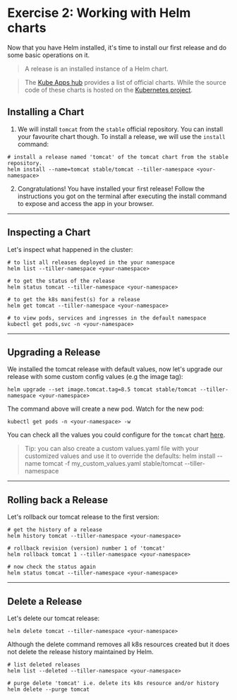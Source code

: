 # Exercise 2: Working with Helm charts

Now that you have Helm installed, it's time to install our first release and do some basic operations on it.

> A release is an installed instance of a Helm chart.

>The [Kube Apps hub](https://hub.kubeapps.com/charts) provides a list of official charts. While the source code of these charts is hosted on the [Kubernetes project](https://github.com/helm/charts).


## Installing a Chart

1. We will install `tomcat` from the `stable` official repository. You can install your favourite chart though.
To install a release, we will use the `install` command:
```
# install a release named 'tomcat' of the tomcat chart from the stable repository.
helm install --name=tomcat stable/tomcat --tiller-namespace <your-namespace> 
```
2. Congratulations! You have installed your first release!  Follow the instructions you got on the terminal after executing the install command to expose and access the app in your browser. 

---

## Inspecting a Chart

Let's inspect what happened in the cluster:
```
# to list all releases deployed in the your namespace 
helm list --tiller-namespace <your-namespace>

# to get the status of the release
helm status tomcat --tiller-namespace <your-namespace>

# to get the k8s manifest(s) for a release
helm get tomcat --tiller-namespace <your-namespace>

# to view pods, services and ingresses in the default namespace
kubectl get pods,svc -n <your-namespace>
```

----

## Upgrading a Release

We installed the tomcat release with default values, now let's upgrade our release with some custom config values (e.g the image tag):
```
helm upgrade --set image.tomcat.tag=8.5 tomcat stable/tomcat --tiller-namespace <your-namespace> 
```
The command above will create a new pod.
Watch for the new pod:

```
kubectl get pods -n <your-namespace> -w 
```

 You can check all the values you could configure for the `tomcat` chart [here](https://github.com/helm/charts/tree/master/stable/tomcat).

> Tip: you can also create a custom values.yaml file with your customized values and use it to override the defaults:  helm install --name tomcat -f my_custom_values.yaml stable/tomcat --tiller-namespace <your-namespace>

---

## Rolling back a Release

Let's rollback our tomcat release to the first version:

```
# get the history of a release
helm history tomcat --tiller-namespace <your-namespace>

# rollback revision (version) number 1 of 'tomcat'
helm rollback tomcat 1 --tiller-namespace <your-namespace>

# now check the status again
helm status tomcat --tiller-namespace <your-namespace>
```

----

## Delete a Release

Let's delete our tomcat release:
```
helm delete tomcat --tiller-namespace <your-namespace>
```
Although the delete command removes all k8s resources created but it does not delete the release history maintained by Helm.

```
# list deleted releases
helm list --deleted --tiller-namespace <your-namespace>

# purge delete 'tomcat' i.e. delete its k8s resource and/or history
helm delete --purge tomcat
```